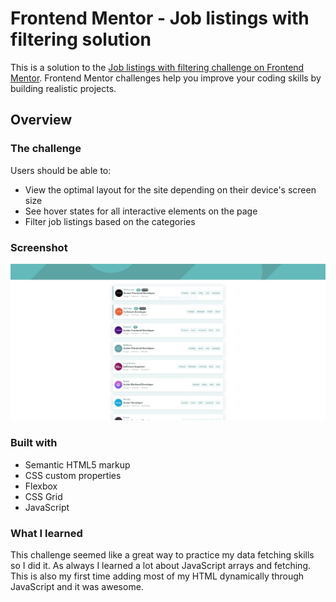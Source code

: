 # Frontend Mentor - Job listings with filtering solution

This is a solution to the [Job listings with filtering challenge on Frontend Mentor](https://www.frontendmentor.io/challenges/job-listings-with-filtering-ivstIPCt). Frontend Mentor challenges help you improve your coding skills by building realistic projects. 



## Overview

### The challenge

Users should be able to:

- View the optimal layout for the site depending on their device's screen size
- See hover states for all interactive elements on the page
- Filter job listings based on the categories

### Screenshot

![](images/Captura.JPG)





### Built with

- Semantic HTML5 markup
- CSS custom properties
- Flexbox
- CSS Grid
- JavaScript

### What I learned

This challenge seemed like a great way to practice my data fetching skills so I did it. As always I learned a lot about JavaScript arrays and fetching. This is also my first time adding most of my HTML dynamically through JavaScript and it was awesome.